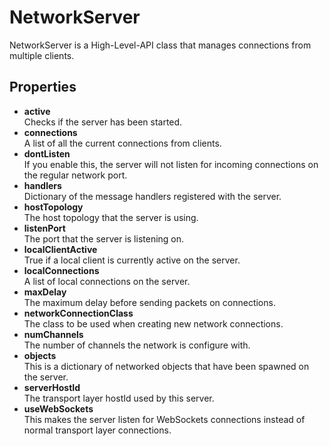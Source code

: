 # NetworkServer

NetworkServer is a High-Level-API class that manages connections from multiple clients.

## Properties

-   **active**  
    Checks if the server has been started.
-   **connections**  
    A list of all the current connections from clients.
-   **dontListen**  
    If you enable this, the server will not listen for incoming connections on the regular network port.
-   **handlers**  
    Dictionary of the message handlers registered with the server.
-   **hostTopology**  
    The host topology that the server is using.
-   **listenPort**  
    The port that the server is listening on.
-   **localClientActive**  
    True if a local client is currently active on the server.
-   **localConnections**  
    A list of local connections on the server.
-   **maxDelay**  
    The maximum delay before sending packets on connections.
-   **networkConnectionClass**  
    The class to be used when creating new network connections.
-   **numChannels**  
    The number of channels the network is configure with.
-   **objects**  
    This is a dictionary of networked objects that have been spawned on the server.
-   **serverHostId**  
    The transport layer hostId used by this server.
-   **useWebSockets**  
    This makes the server listen for WebSockets connections instead of normal transport layer connections.
